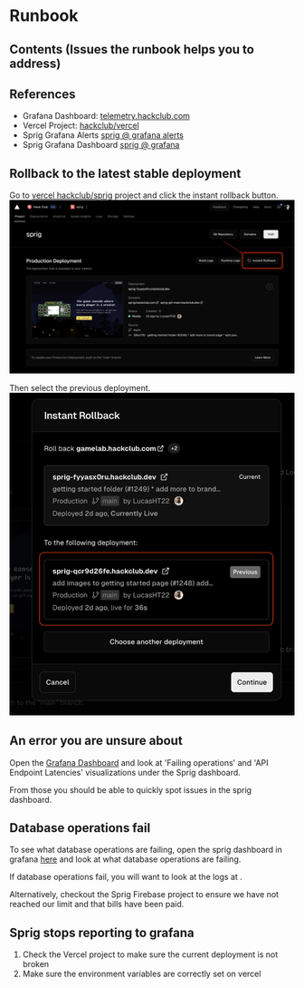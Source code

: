 # Runbook

## Contents (Issues the runbook helps you to address)

## References

- Grafana Dashboard: [telemetry.hackclub.com](https://telemetry.hackclub.com) 
- Vercel Project: [hackclub/vercel](https://vercel.com/hackclub/sprig)
- Sprig Grafana Alerts [sprig @ grafana alerts](https://telemetry.hackclub.com/alerting/list)
- Sprig Grafana Dashboard [sprig @ grafana](https://telemetry.hackclub.com/d/b7ac7960-a18f-4c83-a4e5-767d50ad62c7/sprig?orgId=1)

## Rollback to the latest stable deployment

Go to [vercel hackclub/sprig](https://vercel.com/hackclub/sprig) project and click the instant rollback button.
![rollback_01](./assets/rollback01.png)

Then select the previous deployment. 
![rollback_02](./assets/rollback02.png)

## An error you are unsure about

Open the [Grafana Dashboard](https://telemetry.hackclub.com/d/b7ac7960-a18f-4c83-a4e5-767d50ad62c7/sprig?orgId=1) and look at 'Failing operations' and 'API Endpoint Latencies' visualizations under the Sprig dashboard.

From those you should be able to quickly spot issues in the sprig dashboard.

## Database operations fail

To see what database operations are failing, open the sprig dashboard in grafana [here](https://telemetry.hackclub.com/d/b7ac7960-a18f-4c83-a4e5-767d50ad62c7/sprig?orgId=1) and look at what database operations are failing.

If database operations fail, you will want to look at the logs at <logging-service>. 

Alternatively, checkout the Sprig Firebase project to ensure we have not reached our limit and that bills have been paid.

## Sprig stops reporting to grafana

1. Check the Vercel project to make sure the current deployment is not broken
2. Make sure the environment variables are correctly set on vercel